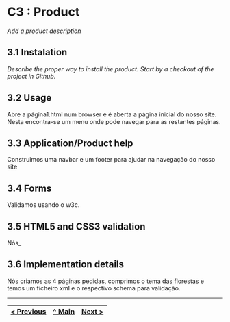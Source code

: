 # C3 : Product

_Add a product description_

## 3.1 Instalation

_Describe the proper way to install the product. Start by a checkout of the project in Github._


## 3.2 Usage

Abre a página1.html num browser e é aberta a página inicial do nosso site. Nesta encontra-se um menu onde pode navegar para as restantes páginas.

## 3.3 Application/Product help

Construimos uma navbar e um footer para ajudar na navegação do nosso site

## 3.4 Forms

Validamos usando o w3c.

## 3.5 HTML5 and CSS3 validation

Nós_

## 3.6 Implementation details

Nós criamos as 4 páginas pedidas, comprimos o tema das florestas e temos um ficheiro xml e o respectivo schema para validação.


---
[< Previous](https://github.com/tcm21-tw-g04/tcm-tw-g04/blob/main/Doc/C2.md) | [^ Main](../../../) | [Next >](https://github.com/tcm21-tw-g04/tcm-tw-g04/blob/main/Doc/C4.md)
:--- | :---: | ---: 

